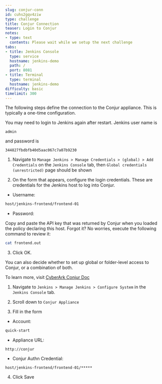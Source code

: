```yaml
---
slug: conjur-conn
id: cuhs2gqv4ziw
type: challenge
title: Conjur Connection
teaser: Login to Conjur
notes:
- type: text
  contents: Please wait while we setup the next challenge
tabs:
- title: Jenkins Console
  type: service
  hostname: jenkins-demo
  path: /
  port: 8081
- title: Terminal
  type: terminal
  hostname: jenkins-demo
difficulty: basic
timelimit: 300
---
```

The following steps define the connection to the Conjur appliance. This is typically a one-time configuration.

You may need to login to Jenkins again after restart.
Jenkins user name is

```text
admin
```

and password is

```text
344827fbdbfb40d5aac067c7a07b9230
```

1. Navigate to `Manage Jenkins > Manage Credentials > (global) > Add Credentials` on the `Jenkins Console` tab, then `Global credentials (unrestricted)` page should be shown

2. On the form that appears, configure the login credentials. These are credentials for the Jenkins host to log into Conjur.

 - Username:

```bash
host/jenkins-frontend/frontend-01
```

 - Password:

  Copy and paste the API key that was returned by Conjur when you loaded the policy declaring this host.
  Forgot it?  No worries, execute the following command to review it:

  ```bash
  cat frontend.out
  ```

3. Click OK.

You can also decide whether to set up global or folder-level access to Conjur, or a combination of both.

To learn more, visit [CyberArk Conjur Doc](https://docs.conjur.org/Latest/en/Content/Integrations/jenkins-configure.htm?tocpath=Integrations%7CJenkins%7C_____2#ConfigureJenkinsConjurconnection)

1. Navigate to `Jenkins > Manage Jenkins > Configure System` in the `Jenkins Console` tab.

2. Scroll down to `Conjur Appliance`

3. Fill in the form

- Account:

```bash
quick-start
```

- Appliance URL:

```text
http://conjur
```

- Conjur Authn Credential:

```text
host/jenkins-frontend/frontend-01/*****
```

4. Click Save
